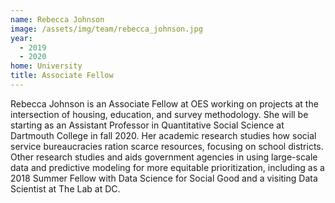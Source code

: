 ```yaml
---
name: Rebecca Johnson
image: /assets/img/team/rebecca_johnson.jpg
year:
  - 2019
  - 2020
home: University
title: Associate Fellow
---
```


Rebecca Johnson is an Associate Fellow at OES working on projects at the intersection of housing, education, and survey methodology. She will be starting as an Assistant Professor in Quantitative Social Science at Dartmouth College in fall 2020. Her academic research studies how social service bureaucracies ration scarce resources, focusing on school districts. Other research  studies and aids government agencies in using large-scale data and predictive modeling for more equitable prioritization, including as a 2018 Summer Fellow with Data Science for Social Good and a visiting Data Scientist at The Lab at DC. 
